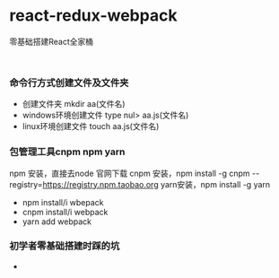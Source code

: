# react-redux-webpack
零基础搭建React全家桶

```


```
### 命令行方式创建文件及文件夹
* 创建文件夹 mkdir aa(文件名)
* windows环境创建文件 type nul> aa.js(文件名)
* linux环境创建文件  touch aa.js(文件名)

### 包管理工具cnpm npm yarn
npm 安装，直接去node 官网下载
cnpm 安装，npm install -g cnpm --registry=https://registry.npm.taobao.org
yarn安装，npm install -g yarn

* npm install/i wbepack
* cnpm install/i webpack
* yarn add webpack

### 初学者零基础搭建时踩的坑
* 
